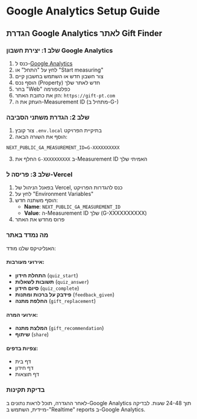 # Google Analytics Setup Guide

## הגדרת Google Analytics לאתר Gift Finder

### שלב 1: יצירת חשבון Google Analytics

1. כנס ל-[Google Analytics](https://analytics.google.com/)
2. לחץ על "התחל" או "Start measuring"
3. צור חשבון חדש או השתמש בחשבון קיים
4. הוסף נכס (Property) חדש לאתר שלך
5. בחר "Web" כפלטפורמה
6. הזן את כתובת האתר: `https://gift-pt.com`
7. העתק את ה-Measurement ID (מתחיל ב-G-)

### שלב 2: הגדרת משתני הסביבה

1. צור קובץ `.env.local` בתיקיית הפרויקט
2. הוסף את השורה הבאה:
```
NEXT_PUBLIC_GA_MEASUREMENT_ID=G-XXXXXXXXXX
```
3. החלף את `G-XXXXXXXXXX` ב-Measurement ID האמיתי שלך

### שלב 3: פריסה ל-Vercel

1. בפאנל הניהול של Vercel, כנס להגדרות הפרויקט
2. לחץ על "Environment Variables"
3. הוסף משתנה חדש:
   - **Name**: `NEXT_PUBLIC_GA_MEASUREMENT_ID`
   - **Value**: ה-Measurement ID שלך (G-XXXXXXXXXX)
4. פרוס מחדש את האתר

### מה נמדד באתר

האנליטיקס שלנו מודד:

#### אירועי מעורבות:
- **התחלת חידון** (`quiz_start`)
- **תשובות לשאלות** (`quiz_answer`)
- **סיום חידון** (`quiz_complete`)
- **פידבק על ברכות ומתנות** (`feedback_given`)
- **החלפת מתנה** (`gift_replacement`)

#### אירועי המרה:
- **המלצת מתנה** (`gift_recommendation`)
- **שיתוף** (`share`)

#### צפיות בדפים:
- דף בית
- דף חידון
- דף תוצאות

### בדיקת תקינות

לאחר ההגדרה, תוכל לראות נתונים ב-Google Analytics תוך 24-48 שעות.
לבדיקה מיידית, השתמש ב-"Realtime" reports ב-Google Analytics. 